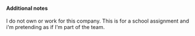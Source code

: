 #### ****Additional notes****
I do not own or work for this company. This is for a school assignment and i'm pretending as if I'm part of the team. 